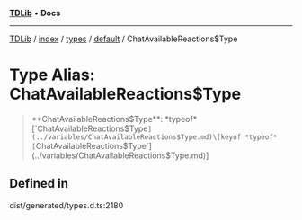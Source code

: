 [**TDLib**](../../../../../../README.md) • **Docs**

***

[TDLib](../../../../../../modules.md) / [index](../../../../../README.md) / [types](../../../README.md) / [default](../README.md) / ChatAvailableReactions$Type

# Type Alias: ChatAvailableReactions$Type

> **ChatAvailableReactions$Type**: *typeof* [`ChatAvailableReactions$Type`](../variables/ChatAvailableReactions$Type.md)\[keyof *typeof* [`ChatAvailableReactions$Type`](../variables/ChatAvailableReactions$Type.md)\]

## Defined in

dist/generated/types.d.ts:2180
